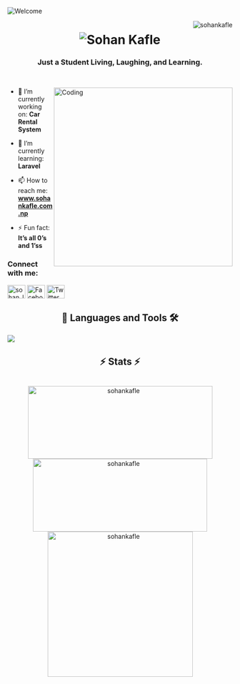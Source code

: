 ![Welcome](https://github.com/SohanKafle/SohanKafle/assets/171433492/42dbcccd-e910-4af0-bfab-f564b808d883)

<img align="right" src="https://komarev.com/ghpvc/?username=sohankafle&label=Profile%20views&color=0e75b6&style=flat" alt="sohankafle" />
<h1 align="center">
<img src="https://readme-typing-svg.herokuapp.com?font=Righteous&size=35&duration=4000&pause=10&center=true&vCenter=true&width=500&height=70&lines=Hi+There!+%F0%9F%91%8B;I'm+Sohan+Kafle+!" alt="Sohan Kafle" /></h1>

  
**<h3 align="center">Just a Student Living, Laughing, and Learning.</h3>**
<br>

<img align="right" alt="Coding" width="400" src="https://media.giphy.com/media/jTNG3RF6EwbkpD4LZx/giphy.gif">

- 🔭 I’m currently working on: **Car Rental System**

- 🌱 I’m currently learning: **Laravel**

- 📫 How to reach me: **www.sohankafle.com.np**

- ⚡ Fun fact: **It’s all 0’s and 1’ss**


<h3 align="left">Connect with me:</h3>
<p align="left">
<a href="https://www.instagram.com/sohan_lm10/" target="blank"><img align="center" src="https://raw.githubusercontent.com/rahuldkjain/github-profile-readme-generator/master/src/images/icons/Social/instagram.svg" alt="sohan_lm10" height="30" width="40" /></a>
<a href="https://www.facebook.com/sohanmessi10/" target="blank"><img align="center" src="https://raw.githubusercontent.com/rahuldkjain/github-profile-readme-generator/master/src/images/icons/Social/facebook.svg" alt="Facebook" height="30" width="40" /></a>
  <a href="https://x.com/SohanKafle" target="blank"><img align="center" src="https://raw.githubusercontent.com/rahuldkjain/github-profile-readme-generator/master/src/images/icons/Social/twitter.svg" alt="Twitter" height="30" width="40" /></a>
</p>

#### <h2 align="center">📖 Languages and Tools 🛠</h2> 
<img src="https://skillicons.dev/icons?i=html,css,php,javascript,laravel,mysql,tailwind,photoshop,c,cs,cpp,dotnet,wordpress,postman"/>
<br>

<h2 align="center">⚡ Stats ⚡</h2>
<br>
<div align=center>
  <img width=413 height=163 src="https://github-readme-streak-stats.herokuapp.com/?user=sohankafle&" alt="sohankafle" />
  <img width=390 height=163 src="https://github-readme-stats.vercel.app/api?username=sohankafle&show_icons=true&locale=en" alt="sohankafle" />
  <br/>
  <img width=325 align="center" src="https://github-readme-stats.vercel.app/api/top-langs?username=sohankafle&show_icons=true&locale=en&layout=compact" alt="sohankafle" />
</div>
